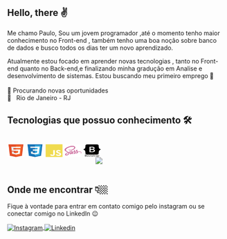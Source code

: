 ## Hello, there ✌



Me chamo Paulo, Sou um jovem programador ,até o momento tenho maior conhecimento no Front-end , também tenho uma boa noção sobre banco de dados e busco todos os dias ter um novo aprendizado.
  
Atualmente estou focado em aprender novas tecnologias , tanto no Front-end quanto no Back-end,e finalizando minha gradução em Analise e desenvolvimento de sistemas. Estou buscando meu primeiro emprego  🚀
<br><br>
🔎 Procurando novas oportunidades <br>
📍   Rio de Janeiro - RJ<br>  

## Tecnologias que possuo conhecimento 🛠
<div style="display: inline_block"><br>  
<img align="center" alt="Dan-HTML" height="30" width="40" src="https://raw.githubusercontent.com/devicons/devicon/master/icons/html5/html5-original.svg">
<img align="center" alt="Dan-CSS" height="30" width="40" src="https://raw.githubusercontent.com/devicons/devicon/master/icons/css3/css3-original.svg">
<img align="center" alt="Dan-Js" height="30" width="40" src="https://raw.githubusercontent.com/devicons/devicon/master/icons/javascript/javascript-plain.svg">
<img align="center" alt="Dan-React" height="30" width="40" src="https://raw.githubusercontent.com/devicons/devicon/master/icons/sass/sass-original.svg">
<img align="center" alt="Dan-React" height="30" width="40" src="https://raw.githubusercontent.com/devicons/devicon/master/icons/bootstrap/bootstrap-plain-wordmark.svg">

<img src="https://media.giphy.com/media/iIGT8Y1rOYhBpdHh1C/giphy.gif" width="300px" align="right">
<br>
<br>
<br>

## Onde me encontrar 👇🏼

Fique à vontade para entrar em contato comigo pelo instagram ou se conectar comigo no LinkedIn 😉

<div>
<a href="https://instagram.com/paulo.16pc" target="_blank">
 <img align="center" src="https://img.shields.io/badge/Instagram-E4405F?style=for-the-badge&logo=instagram&logoColor=white" alt="Instagram"/>
</a>

<a href="https://www.linkedin.com/in/paulo-viola-464641288/" target="_blank">
 <img align="center" src="https://img.shields.io/badge/LinkedIn-0077B5?style=for-the-badge&logo=linkedin&logoColor=white" alt="Linkedin"/>
</a>

</div>
<br>
